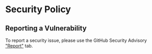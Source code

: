# Security Policy

## Reporting a Vulnerability

To report a security issue, please use the GitHub Security Advisory ["Report"](https://github.com/poissonconsulting/psql/security/advisories/new) tab. 
